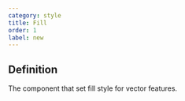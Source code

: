 ```yaml
---
category: style
title: Fill
order: 1
label: new
---
```


## Definition

The component that set fill style for vector features.
